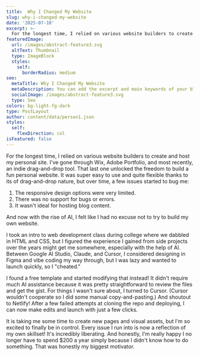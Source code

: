 ```yaml
---
title:  Why I Changed My Website
slug: why-i-changed-my-website
date: '2025-07-10'
excerpt: >-
  For the longest time, I relied on various website builders to create and host my personal site. No more! Partially thanks to AI.
featuredImage:
  url: /images/abstract-feature3.svg
  altText: Thumbnail
  type: ImageBlock
  styles:
    self:
      borderRadius: medium
seo:
  metaTitle: Why I Changed My Website
  metaDescription: You can add the excerpt and main keywords of your blog post here.
  socialImage: /images/abstract-feature3.svg
  type: Seo
colors: bg-light-fg-dark
type: PostLayout
author: content/data/person1.json
styles:
  self:
    flexDirection: col
isFeatured: false
---
```


For the longest time, I relied on various website builders to create and host my personal site. I've gone through Wix, Adobe Portfolio, and most recently, an indie drag-and-drop tool. That last one unlocked the freedom to build a fun personal website. It was super easy to use and quite flexible thanks to its of drag-and-drop nature, but over time, a few issues started to bug me:

1. The responsive design options were very limited. 
2. There was no support for bugs or errors.
3. It wasn't ideal for hosting blog content. 

And now with the rise of AI, I felt like I had no excuse not to try to build my own website. 

I took an intro to web development class during college where we dabbled in HTML and CSS, but I figured the experience I gained from side projects over the years might get me somewhere, especially with the help of AI. Between Google AI Studio, Claude, and Cursor, I considered designing in Figma and vibe coding my way through, but I was lazy and wanted to launch quickly, so I "cheated." 

I found a free template and started modifying that instead! It didn't require much AI assistance because it was pretty straightforward to review the files and get the gist. For things I wasn't sure about, I turned to Cursor. (Cursor wouldn't cooperate so I did some manual copy-and-pasting.) And shoutout to Netlify! After a few failed attempts at cloning the repo and deploying, I can now make edits and launch with just a few clicks.

It is taking me some time to create new pages and visual assets, but I'm so excited to finally be in control. Every issue I run into is now a reflection of my own skillset! It's incredibly liberating. And honestly, I'm really happy I no longer have to spend $200 a year simply because I didn't know how to do something. That was honestly my biggest motivator.


